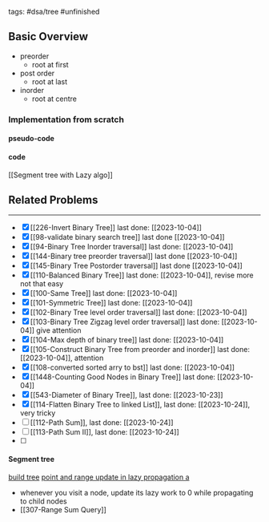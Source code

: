 tags: #dsa/tree #unfinished 
## Basic Overview
- preorder 
	- root at first 
- post order
	- root at last
- inorder
	- root at centre

### Implementation from scratch
#### pseudo-code

#### code
[[Segment tree with Lazy algo]]

## Related Problems
---
- [x] [[226-Invert Binary Tree]] last done: [[2023-10-04]]
- [x] [[98-validate binary search tree]] last done [[2023-10-04]]
- [x] [[94-Binary Tree Inorder traversal]] last done: [[2023-10-04]]
- [x] [[144-Binary tree preorder traversal]] last done [[2023-10-04]]
- [x] [[145-Binary Tree Postorder traversal]] last done [[2023-10-04]]
- [x] [[110-Balanced Binary Tree]] last done: [[2023-10-04]], revise more not that easy
- [x] [[100-Same Tree]] last done: [[2023-10-04]]
- [x] [[101-Symmetric Tree]] last done: [[2023-10-04]]
- [x] [[102-Binary Tree level order traversal]] last done: [[2023-10-04]]
- [x] [[103-Binary Tree Zigzag level order traversal]] last done: [[2023-10-04]] give attention
- [x] [[104-Max depth of binary tree]] last done: [[2023-10-04]]
- [x] [[105-Construct Binary Tree from preorder and inorder]] last done: [[2023-10-04]], attention
- [x] [[108-converted sorted arry to bst]] last done: [[2023-10-04]]
- [x] [[1448-Counting Good Nodes in Binary Tree]] last done: [[2023-10-04]]
- [x] [[543-Diameter of Binary Tree]], last done: [[2023-10-23]]
- [x] [[114-Flatten Binary Tree to linked List]], last done: [[2023-10-24]], very tricky
- [ ] [[112-Path Sum]], last done: [[2023-10-24]]
- [ ] [[113-Path Sum II]], last done: [[2023-10-24]]
- [ ] 

#### Segment tree
[build tree](https://www.youtube.com/watch?v=-dUiRtJ8ot0)
[point and range update in lazy propagation a](https://www.youtube.com/watch?v=rwXVCELcrqU)
- whenever you visit a node, update its lazy work to 0 while propagating to child nodes
- [[307-Range Sum Query]]